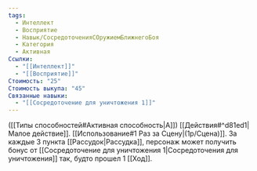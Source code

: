 ```yaml
---
tags:
  - Интеллект
  - Восприятие
  - Навык/СосредоточенияСОружиемБлижнегоБоя
  - Категория
  - Активная
Ссылки:
  - "[[Интеллект]]"
  - "[[Восприятие]]"
Стоимость: "25"
Стоимость выкупа: "45"
Связанные навыки:
  - "[[Сосредоточение для уничтожения 1]]"
---
```

([[Типы способностей#Активная способность|А]]) [[Действия#^d81ed1|Малое действие]]. [[Использование#1 Раз за Сцену|(1р/Сцена)]]. За каждые 3 пункта [[Рассудок|Рассудка]], персонаж может получить бонус от [[Сосредоточение для уничтожения 1|Сосредоточения для уничтожения]] так, будто прошел 1 [[Ход]].  